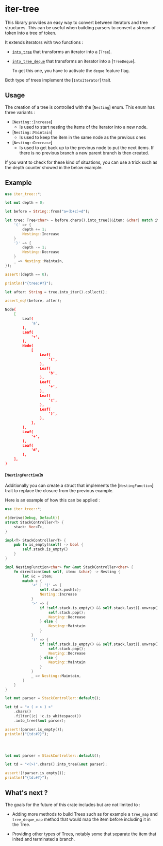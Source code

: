 # iter-tree

This library provides an easy way to convert between iterators and tree structures. This can be useful when building parsers to convert a stream of token into a tree of token.

It extends iterators with two functions : 

- [`into_tree`](`IntoTreeExt::into_tree`) that transforms an iterator into a [`Tree`].

- [`into_tree_deque`](`IntoTreeDequeExt::into_tree_deque`) that transforms an iterator into a [`TreeDeque`].
  
   To get this one, you have to activate the `deque` feature flag.

Both type of trees implement the [`IntoIterator`] trait.

## Usage

The creation of a tree is controlled with the [`Nesting`] enum.
This enum has three variants :

- [`Nesting::Increase`]
  - Is used to start nesting the items of the iterator into a new node.
- [`Nesting::Maintain`]
  - Is used to keep the item in the same node as the previous ones
- [`Nesting::Decrease`]
  - Is used to get back up to the previous node to put the next items. If there is no previous branch a new parent branch is then created.

If you want to check for these kind of situations, you can use a trick such as the depth counter showed in the below example.

## Example

```rust
use iter_tree::*;

let mut depth = 0;

let before = String::from("a+(b+c)+d");

let tree: Tree<char> = before.chars().into_tree(|&item: &char| match item {
    '(' => {
        depth += 1;
        Nesting::Increase
    }
    ')' => {
        depth -= 1;
        Nesting::Decrease
    }
    _ => Nesting::Maintain,
});

assert!(depth == 0);

println!("{tree:#?}");

let after: String = tree.into_iter().collect();

assert_eq!(before, after);
```

```bash
Node(
    [
        Leaf(
            'a',
        ),
        Leaf(
            '+',
        ),
        Node(
            [
                Leaf(
                    '(',
                ),
                Leaf(
                    'b',
                ),
                Leaf(
                    '+',
                ),
                Leaf(
                    'c',
                ),
                Leaf(
                    ')',
                ),
            ],
        ),
        Leaf(
            '+',
        ),
        Leaf(
            'd',
        ),
    ],
)
```

#### [`NestingFunction`]s

Additionally you can create a struct that implements the [`NestingFunction`] trait to replace the closure from the previous example.

Here is an example of how this can be applied :

```rust
use iter_tree::*;

#[derive(Debug, Default)]
struct StackController<T> {
    stack: Vec<T>,
}

impl<T> StackController<T> {
    pub fn is_empty(&self) -> bool {
        self.stack.is_empty()
    }
}

impl NestingFunction<char> for &mut StackController<char> {
    fn direction(&mut self, item: &char) -> Nesting {
        let &c = item;
        match c {
            '<' | '(' => {
                self.stack.push(c);
                Nesting::Increase
            }
            '>' => {
                if !self.stack.is_empty() && self.stack.last().unwrap() == &'<' {
                    self.stack.pop();
                    Nesting::Decrease
                } else {
                    Nesting::Maintain
                }
            }
            ')' => {
                if !self.stack.is_empty() && self.stack.last().unwrap() == &'(' {
                    self.stack.pop();
                    Nesting::Decrease
                } else {
                    Nesting::Maintain
                }
            }
            _ => Nesting::Maintain,
        }
    }
}

let mut parser = StackController::default();

let td = "< ( < > ) >"
    .chars()
    .filter(|c| !c.is_whitespace())
    .into_tree(&mut parser);

assert!(parser.is_empty());
println!("{td:#?}");




let mut parser = StackController::default();

let td = "<(>)".chars().into_tree(&mut parser);

assert!(!parser.is_empty());
println!("{td:#?}");
```

## What's next ?

The goals for the future of this crate includes but are not limited to :

- Adding more methods to build Trees such as for example a `tree_map` and `tree_deque_map` method that would map the item before including it in the Tree.

- Providing other types of Trees, notably some that separate the item that inited and terminated a branch.